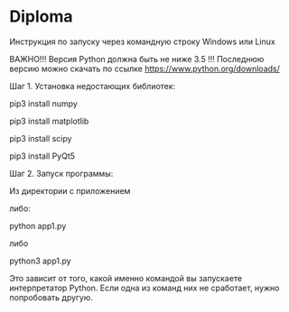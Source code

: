 # Diploma

Инструкция по запуску через командную строку Windows или Linux

ВАЖНО!!! Версия Python должна быть не ниже 3.5 !!!
Последнюю версию можно скачать по ссылке https://www.python.org/downloads/

Шаг 1. Установка недостающих библиотек:

pip3 install numpy

pip3 install matplotlib

pip3 install scipy

pip3 install PyQt5


Шаг 2. Запуск программы:

Из директории с приложением

либо:

python app1.py

либо

python3 app1.py

Это зависит от того, какой именно командой вы запускаете интерпретатор Python.
Если одна из команд них не сработает, нужно попробовать другую.
